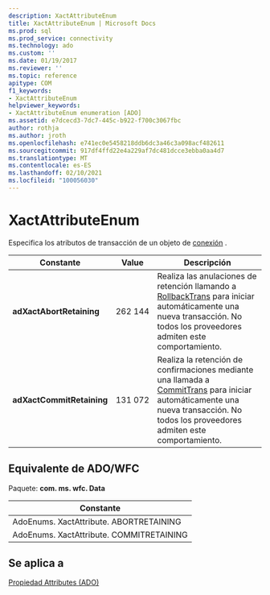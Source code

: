 ```yaml
---
description: XactAttributeEnum
title: XactAttributeEnum | Microsoft Docs
ms.prod: sql
ms.prod_service: connectivity
ms.technology: ado
ms.custom: ''
ms.date: 01/19/2017
ms.reviewer: ''
ms.topic: reference
apitype: COM
f1_keywords:
- XactAttributeEnum
helpviewer_keywords:
- XactAttributeEnum enumeration [ADO]
ms.assetid: e7dcecd3-7dc7-445c-b922-f700c3067fbc
author: rothja
ms.author: jroth
ms.openlocfilehash: e741ec0e5458218ddb6dc3a46c3a098acf482611
ms.sourcegitcommit: 917df4ffd22e4a229af7dc481dcce3ebba0aa4d7
ms.translationtype: MT
ms.contentlocale: es-ES
ms.lasthandoff: 02/10/2021
ms.locfileid: "100056030"
---
```

# <a name="xactattributeenum"></a>XactAttributeEnum
Especifica los atributos de transacción de un objeto de [conexión](./connection-object-ado.md) .  
  
|Constante|Value|Descripción|  
|--------------|-----------|-----------------|  
|**adXactAbortRetaining**|262 144|Realiza las anulaciones de retención llamando a [RollbackTrans](./begintrans-committrans-and-rollbacktrans-methods-ado.md) para iniciar automáticamente una nueva transacción. No todos los proveedores admiten este comportamiento.|  
|**adXactCommitRetaining**|131 072|Realiza la retención de confirmaciones mediante una llamada a [CommitTrans](./begintrans-committrans-and-rollbacktrans-methods-ado.md) para iniciar automáticamente una nueva transacción. No todos los proveedores admiten este comportamiento.|  
  
## <a name="adowfc-equivalent"></a>Equivalente de ADO/WFC  
 Paquete: **com. ms. wfc. Data**  
  
|Constante|  
|--------------|  
|AdoEnums. XactAttribute. ABORTRETAINING|  
|AdoEnums. XactAttribute. COMMITRETAINING|  
  
## <a name="applies-to"></a>Se aplica a  
 [Propiedad Attributes (ADO)](./attributes-property-ado.md)